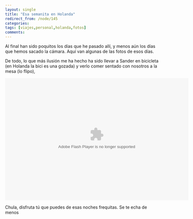 ```yaml
---
layout: single
title: "Esa semanita en Holanda"
redirect_from: /node/145
categories:
tags: [viajes,personal,holanda,fotos]
comments: 
---
```

Al final han sido poquitos los días que he pasado allí, y menos aún los días que hemos sacado la cámara. Aquí van algunas de las fotos de esos días.

De todo, lo que más ilusión me ha hecho ha sido llevar a Sander en bicicleta (en Holanda la bici es una gozada) y verlo comer sentado con nosotros a la mesa (lo flipo),

<object data="http://picasaweb.google.es/s/c/bin/slideshow.swf" type="application/x-shockwave-flash" height="400" width="600"><param name="flashvars" value="host=picasaweb.google.es&amp;noautoplay=1&amp;hl=en_US&amp;feat=flashalbum&amp;RGB=0x000000&amp;feed=http%3A%2F%2Fpicasaweb.google.es%2Fdata%2Ffeed%2Fapi%2Fuser%2Fligre307%2Falbumid%2F5502389367486002929%3Falt%3Drss%26kind%3Dphoto%26hl%3Den_US"><param name="src" value="http://picasaweb.google.es/s/c/bin/slideshow.swf"></object>

Chula, disfruta tú que puedes de esas noches frequitas. Se te echa de menos
